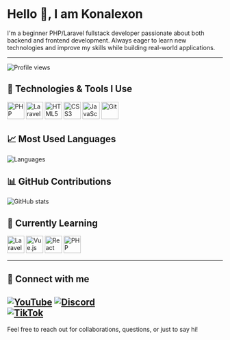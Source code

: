 # Hello 👋, I am Konalexon

I'm a beginner PHP/Laravel fullstack developer passionate about both backend and frontend development. Always eager to learn new technologies and improve my skills while building real-world applications.

---

![Profile views](https://komarev.com/ghpvc/?username=Konalexon&style=flat-square&color=blue)

## 🚀 Technologies & Tools I Use

<p>
  <img src="https://cdn.jsdelivr.net/gh/devicons/devicon/icons/php/php-original.svg" width="40" alt="PHP" /> 
  <img src="https://cdn.jsdelivr.net/gh/devicons/devicon/icons/laravel/laravel-plain.svg" width="40" alt="Laravel" />
  <img src="https://cdn.jsdelivr.net/gh/devicons/devicon/icons/html5/html5-original.svg" width="40" alt="HTML5" />
  <img src="https://cdn.jsdelivr.net/gh/devicons/devicon/icons/css3/css3-original.svg" width="40" alt="CSS3" />
  <img src="https://cdn.jsdelivr.net/gh/devicons/devicon/icons/javascript/javascript-original.svg" width="40" alt="JavaScript" />
  <img src="https://cdn.jsdelivr.net/gh/devicons/devicon/icons/git/git-original.svg" width="40" alt="Git" />
</p>

## 📈 Most Used Languages
![Languages](https://github-readme-stats.vercel.app/api/top-langs/?username=Konalexon&layout=compact)

## 📊 GitHub Contributions
![GitHub stats](https://github-readme-stats.vercel.app/api?username=Konalexon&show_icons=true)

## 🌱 Currently Learning

<p>
  <img src="https://cdn.jsdelivr.net/gh/devicons/devicon/icons/laravel/laravel-plain.svg" width="40" alt="Laravel" />
  <img src="https://cdn.jsdelivr.net/gh/devicons/devicon/icons/vuejs/vuejs-original.svg" width="40" alt="Vue.js" />
  <img src="https://cdn.jsdelivr.net/gh/devicons/devicon/icons/react/react-original.svg" width="40" alt="React" />
  <img src="https://cdn.jsdelivr.net/gh/devicons/devicon/icons/php/php-original.svg" width="40" alt="PHP" />
</p>
  
---

## 💬 Connect with me
  
[![YouTube](https://img.shields.io/badge/YouTube-red?logo=youtube&logoColor=white)](https://www.youtube.com/@SpartaKolka)
[![Discord](https://img.shields.io/badge/Discord-5865F2?logo=discord&logoColor=white)](konalexe1)  
[![TikTok](https://img.shields.io/badge/TikTok-000000?logo=tiktok&logoColor=white)](https://www.tiktok.com/@spartakoli)
---

Feel free to reach out for collaborations, questions, or just to say hi!
